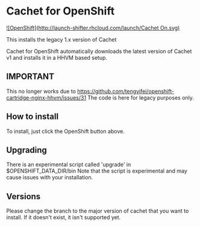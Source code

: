 # Cachet for OpenShift 
[![OpenShift](http://launch-shifter.rhcloud.com/launch/Cachet On.svg)](https://openshift.redhat.com/app/console/application_type/custom?&cartridges%5B%5D=http://cartreflect-claytondev.rhcloud.com/github/tengyifei/openshift-cartridge-nginx-hhvm&cartridges%5B%5D=mysql-5.5&initial_git_url=https://github.com/ALinuxNinja/openshift-cachet.git&name=cachet&initial_git_branch=1.x-HHVM)

This installs the legacy 1.x version of Cachet

Cachet for OpenShift automatically downloads the latest version of Cachet v1 and installs it in a HHVM based setup.

## IMPORTANT
This no longer works due to https://github.com/tengyifei/openshift-cartridge-nginx-hhvm/issues/31
The code is here for legacy purposes only.

## How to install
To install, just click the OpenShift button above.

## Upgrading
There is an experimental script called 'upgrade' in $OPENSHIFT_DATA_DIR/bin
Note that the script is experimental and may cause issues with your installation.

## Versions
Please change the branch to the major version of cachet that you want to install.
If it doesn't exist, it isn't supported yet.
